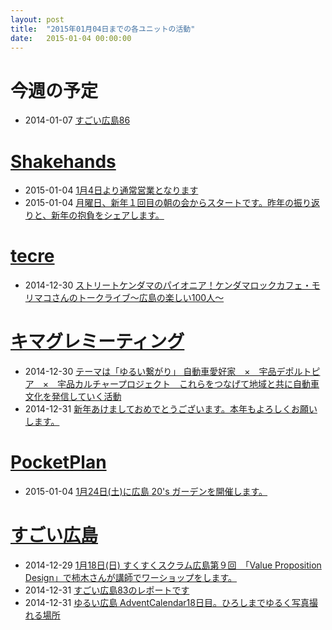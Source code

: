 ```yaml
---
layout: post
title:  "2015年01月04日までの各ユニットの活動"
date:   2015-01-04 00:00:00
---
```


# 今週の予定

* 2014-01-07 [すごい広島86](http://www.facebook.com/events/412167375601905/permalink/412167385601904/)

# [Shakehands](http://www.shakehands.jp/)

* 2015-01-04 [1月4日より通常営業となります](http://www.facebook.com/CoworkingShakeHands/photos/a.624867490897982.1073741830.592127770838621/861394787245250/?type=1)
* 2015-01-04 [月曜日、新年１回目の朝の会からスタートです。昨年の振り返りと、新年の抱負をシェアします。](http://www.facebook.com/CoworkingShakeHands/photos/a.624867490897982.1073741830.592127770838621/861787563872639/?type=1)



# [tecre](http://tecre.jp/)

* 2014-12-30 [ストリートケンダマのパイオニア！ケンダマロックカフェ・モリマコさんのトークライブ～広島の楽しい100人～](http://tecre.jp/street-kendama/)


# [キマグレミーティング](https://www.facebook.com/kimaguremeeting)

* 2014-12-30 [テーマは「ゆるい繋がり」  自動車愛好家　×　宇品デポルトピア　×　宇品カルチャープロジェクト　これらをつなげて地域と共に自動車文化を発信していく活動](http://www.facebook.com/kimaguremeeting/photos/a.518994288177142.1073741829.501348703275034/753140354762533/?type=1)
* 2014-12-31 [新年あけましておめでとうございます。本年もよろしくお願いします。](http://www.facebook.com/kimaguremeeting/photos/a.518994288177142.1073741829.501348703275034/753755361367699/?type=1)


# [PocketPlan](http://pocketplan.wix.com/pocketplan)

* 2015-01-04 [1月24日(土)に広島 20's ガーデンを開催します。](http://www.facebook.com/events/822276691163115/permalink/822276701163114/)


# [すごい広島](http://great-h.github.io/)

* 2014-12-29 [1月18日(日) すくすくスクラム広島第９回　「Value Proposition Design」で柿木さんが講師でワーショップをします。](http://www.facebook.com/great.hiroshima/posts/499598033516180)
* 2014-12-31 [すごい広島83のレポートです](http://www.facebook.com/great.hiroshima/posts/500813326727984)
* 2014-12-31 [ゆるい広島 AdventCalendar18日目。ひろしまでゆるく写真撮れる場所](http://www.facebook.com/great.hiroshima/posts/500983270044323)
